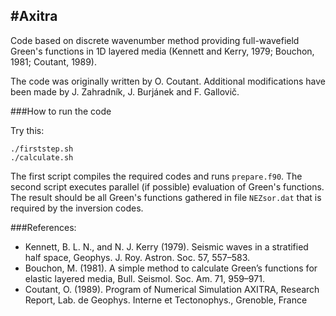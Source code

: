 #Axitra
-------

Code based on discrete wavenumber method providing full-wavefield Green's functions in 1D layered media 
(Kennett and Kerry, 1979; Bouchon, 1981; Coutant, 1989).

The code was originally written by O. Coutant.
Additional modifications have been made by J. Zahradník, J. Burjánek and F. Gallovič.

###How to run the code

Try this:
```
./firststep.sh
./calculate.sh
```
The first script compiles the required codes and runs `prepare.f90`.
The second script executes parallel (if possible) evaluation of Green's functions.
The result should be all Green's functions gathered in file `NEZsor.dat` that is required by the inversion codes.

###References:
- Kennett, B. L. N., and N. J. Kerry (1979). Seismic waves in a stratified half
space, Geophys. J. Roy. Astron. Soc. 57, 557–583.
- Bouchon, M. (1981). A simple method to calculate Green’s functions for
elastic layered media, Bull. Seismol. Soc. Am. 71, 959–971.
- Coutant, O. (1989). Program of Numerical Simulation AXITRA, Research
Report, Lab. de Geophys. Interne et Tectonophys., Grenoble, France
